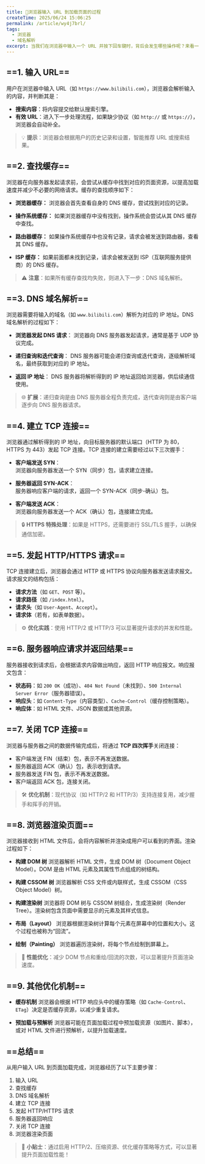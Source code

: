 ```yaml
---
title: 🐳浏览器输入 URL 到加载页面的过程
createTime: 2025/06/24 15:06:25
permalink: /article/wy4j7brl/
tags:
  - 浏览器
  - 域名解析
excerpt: 当我们在浏览器中输入一个 URL 并按下回车键时，背后会发生哪些操作呢？来看一下吧！
---
```


## ==1. 输入 URL==

用户在浏览器中输入 URL（如 `https://www.bilibili.com`），浏览器会解析输入的内容，并判断其是：
- **搜索内容**：将内容提交给默认搜索引擎。
- **有效 URL**：进入下一步处理流程，如果缺少协议（如 `http://` 或 `https://`），浏览器会自动补全。

> 💡 **提示**：浏览器会根据用户的历史记录和设置，智能推荐 URL 或搜索结果。


## ==2. 查找缓存==

浏览器在向服务器发起请求前，会尝试从缓存中找到对应的页面资源，以提高加载速度并减少不必要的网络请求。缓存的查找顺序如下：

- **浏览器缓存：**
    浏览器会首先查看自身的 DNS 缓存，尝试找到对应的记录。

- **操作系统缓存：**
    如果浏览器缓存中没有找到，操作系统会尝试从其 DNS 缓存中查找。

- **路由器缓存：**
    如果操作系统缓存中也没有记录，请求会被发送到路由器，查看其 DNS 缓存。

- **ISP 缓存：**
    如果前面都未找到记录，请求会被发送到 ISP（互联网服务提供商）的 DNS 缓存。

> ⚠️ **注意**：如果所有缓存查找均失败，则进入下一步：DNS 域名解析。

## ==3. DNS 域名解析==

浏览器需要将输入的域名（如 `www.bilibili.com`）解析为对应的 IP 地址。DNS 域名解析的过程如下：

- **浏览器发起 DNS 请求**：
  浏览器向 DNS 服务器发起请求，通常是基于 UDP 协议完成。

- **递归查询和迭代查询**：
  DNS 服务器可能会递归查询或迭代查询，逐级解析域名，最终获取到对应的 IP 地址。

- **返回 IP 地址**：
  DNS 服务器将解析得到的 IP 地址返回给浏览器，供后续通信使用。

> 🌐 **扩展**：递归查询是由 DNS 服务器全程负责完成，迭代查询则是由客户端逐步向 DNS 服务器请求。


## ==4. 建立 TCP 连接==

浏览器通过解析得到的 IP 地址，向目标服务器的默认端口（HTTP 为 80，HTTPS 为 443）发起 TCP 连接。TCP 连接的建立需要经过以下三次握手：

- **客户端发送 SYN**：  
  浏览器向服务器发送一个 SYN（同步）包，请求建立连接。

- **服务器返回 SYN-ACK**：  
  服务器响应客户端的请求，返回一个 SYN-ACK（同步-确认）包。

- **客户端发送 ACK**：  
  浏览器向服务器发送一个 ACK（确认）包，连接建立完成。

> 🔒 **HTTPS 特殊处理**：如果是 HTTPS，还需要进行 SSL/TLS 握手，以确保通信加密。


## ==5. 发起 HTTP/HTTPS 请求==

TCP 连接建立后，浏览器会通过 HTTP 或 HTTPS 协议向服务器发送请求报文。请求报文的结构包括：
- **请求方法**（如 `GET`、`POST` 等）。
- **请求路径**（如 `/index.html`）。
- **请求头**（如 `User-Agent`、`Accept`）。
- **请求体**（若有，如表单数据）。

> ⚙️ **优化实践**：使用 HTTP/2 或 HTTP/3 可以显著提升请求的并发和性能。

## ==6. 服务器响应请求并返回结果==

服务器接收到请求后，会根据请求内容做出响应，返回 HTTP 响应报文。响应报文包含：
- **状态码**：如 `200 OK`（成功）、`404 Not Found`（未找到）、`500 Internal Server Error`（服务器错误）。
- **响应头**：如 `Content-Type`（内容类型）、`Cache-Control`（缓存控制策略）。
- **响应体**：如 HTML 文件、JSON 数据或其他资源。

## ==7. 关闭 TCP 连接==

浏览器与服务器之间的数据传输完成后，将通过 **TCP 四次挥手**关闭连接：

- 客户端发送 FIN（结束）包，表示不再发送数据。
- 服务器返回 ACK（确认）包，表示收到请求。
- 服务器发送 FIN 包，表示不再发送数据。
- 客户端返回 ACK 包，连接关闭。

> 🛠 **优化机制**：现代协议（如 HTTP/2 和 HTTP/3）支持连接复用，减少握手和挥手的开销。

## ==8. 浏览器渲染页面==

浏览器接收到 HTML 文件后，会将内容解析并渲染成用户可以看到的界面。渲染过程如下：

- **构建 DOM 树**
浏览器解析 HTML 文件，生成 DOM 树（Document Object Model）。DOM 是由 HTML 元素及其属性节点组成的树结构。

- **构建 CSSOM 树**
浏览器解析 CSS 文件或内联样式，生成 CSSOM（CSS Object Model）树。

- **构建渲染树**
浏览器将 DOM 树与 CSSOM 树结合，生成渲染树（Render Tree）。渲染树包含页面中需要显示的元素及其样式信息。

- **布局（Layout）**
浏览器根据渲染树计算每个元素在屏幕中的位置和大小。这个过程也被称为“回流”。

- **绘制（Painting）**
浏览器遍历渲染树，将每个节点绘制到屏幕上。

> 🎨 **性能优化**：减少 DOM 节点和重绘/回流的次数，可以显著提升页面渲染速度。

## ==9. 其他优化机制==

- **缓存机制**
浏览器会根据 HTTP 响应头中的缓存策略（如 `Cache-Control`、`ETag`）决定是否缓存资源，以减少重复请求。

- **预加载与预解析**
浏览器可能在页面加载过程中预加载资源（如图片、脚本），或对 HTML 文件进行预解析，以提升加载速度。

## ==总结==

从用户输入 URL 到页面加载完成，浏览器经历了以下主要步骤：
1. 输入 URL
2. 查找缓存
3. DNS 域名解析
4. 建立 TCP 连接
5. 发起 HTTP/HTTPS 请求
6. 服务器返回响应
7. 关闭 TCP 连接
8. 浏览器渲染页面

> 🚀 **小贴士**：通过启用 HTTP/2、压缩资源、优化缓存策略等方式，可以显著提升页面加载性能！